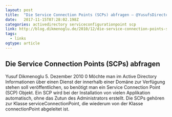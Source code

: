 ```yaml
---
layout: post 
title:  "Die Service Connection Points (SCPs) abfragen – @YusufsDirectoryBlog.onmicrosoft.com" 
date:   2017-11-15T07:28:02.198Z 
categories: activedirectory serviceconfigurationpoint scp
link: http://blog.dikmenoglu.de/2010/12/die-service-connection-points-scps-abfragen/ 
tags:
  - links
ogtype: article 
---
```


## Die Service Connection Points (SCPs) abfragen

Yusuf Dikmenoglu 5. Dezember 2010 0
Möchte man im Active Directory Informationen über einen Dienst der innerhalb einer Domäne zur Verfügung stehen soll veröffentlichen, so benötigt man ein Service Connection Point (SCP) Objekt. Ein SCP wird bei der Installation von vielen Applikation automatisch, ohne das Zutun des Administrators erstellt. Die SCPs gehören zur Klasse serviceConnectionPoint, die wiederum von der Klasse connectionPoint abgeleitet ist.